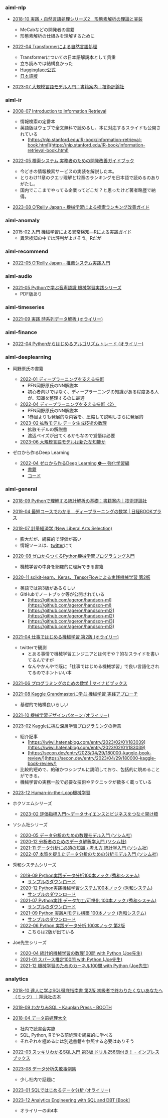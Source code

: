
### aiml-nlp

- [2018-10 実践・自然言語処理シリーズ2　形態素解析の理論と実装](https://www.amazon.co.jp/dp/B07J1NBNYW)
  - MeCabなどの開発者の書籍
  - 形態素解析の仕組みを理解するために

- [2022-04 Transformerによる自然言語処理](https://www.amazon.co.jp/dp/4254122659/)
  - Transformerについての日本語解説本として貴重
  - 立ち読みでは結構良かった
  - [Huggingface公式](https://huggingface.co/course/chapter1/1)
  - [日本語版](https://zenn.dev/ttya16/articles/ce89dcab833d32cadb39)

- [2023-07 大規模言語モデル入門：書籍案内｜技術評論社](https://gihyo.jp/book/2023/978-4-297-13633-8)

### aiml-ir

- [2008-07 Introduction to Information Retrieval](https://www.amazon.co.jp//dp/0521865719)
  - 情報検索の定番本
  - 英語版はウェブで全文無料で読めるし、本に対応するスライドも公開されている
    - [https://nlp.stanford.edu/IR-book/information-retrieval-book.html](https://nlp.stanford.edu/IR-book/information-retrieval-book.html)

- [2022-05 検索システム 実務者のための開発改善ガイドブック](https://www.amazon.co.jp/dp/4908686130)
  - 今どきの情報検索サービスの実装を解説した本。
  - とりわけ11章のクエリ理解と12章のランキングを日本語で読めるのありがたし。
  - 国内でここまでやってる企業ってどこだ？と思ったけど著者略歴で納得。

- [2023-08 O'Reilly Japan - 機械学習による検索ランキング改善ガイド](https://www.oreilly.co.jp/books/9784814400300/)

### aiml-anomaly

- [2015-02 入門 機械学習による異常検知―Rによる実践ガイド](https://www.amazon.co.jp/dp/4339024910)
  - 異常検知の中では評判がよさそう。Rだが

### aiml-recommend

- [2022-05 O'Reilly Japan - 推薦システム実践入門](https://www.oreilly.co.jp/books/9784873119663/)

### aiml-audio

- [2021-05 Pythonで学ぶ音声認識 機械学習実践シリーズ](https://book.impress.co.jp/books/1120101083)
  - PDF版あり

### aiml-timeseries

- [2021-09 実践 時系列データ解析 (オライリー)](https://www.oreilly.co.jp/books/9784873119601)

### aiml-finance

- [2022-04 Pythonからはじめるアルゴリズムトレード (オライリー)](https://www.oreilly.co.jp/books/9784873119793)

### aiml-deeplearning

- 岡野原氏の書籍
  - [2022-01 ディープラーニングを支える技術](https://hillbig.github.io/deeplearning-techbooksplus/)
    - PFN岡野原氏のNN解説本
    - 初心者向けではなく、ディープラーニングの知識がある程度ある人が、知識を整理するのに最適
  - [2022-04 ディープラーニングを支える技術〈2〉](https://www.amazon.co.jp/dp/429712811X)
    - PFN岡野原氏のNN解説本
    - 1巻目よりも発展的な内容を、圧縮して説明しさらに発展的
  - [2023-02 拡散モデル データ生成技術の数理](https://www.amazon.co.jp/dp/400006343X)
    - 拡散モデルの解説書
    - 渡辺ベイズが出てくるかもなので覚悟は必要
  - [2023-06 大規模言語モデルは新たな知能か](https://www.iwanami.co.jp/book/b625941.html)

- ゼロから作るDeep Learning
  - [2022-04 ゼロから作るDeep Learning ❹— 強化学習編](https://www.amazon.co.jp/dp/4873119758)
    - [書籍](https://www.amazon.co.jp/dp/4873119758)
    - [コード](https://github.com/oreilly-japan/deep-learning-from-scratch-4)

### aiml-general

- [2018-09 Pythonで理解する統計解析の基礎：書籍案内｜技術評論社](https://gihyo.jp/book/2018/978-4-297-10049-0)

- [2019-04 最短コースでわかる　ディープラーニングの数学 | 日経BOOKプラス](https://bookplus.nikkei.com/atcl/catalog/19/273470/)

- [2019-07 計量経済学 (New Liberal Arts Selection)](https://www.amazon.co.jp/dp/4641053855)
  - 膨大だが、網羅的で評価が高い
  - 情報ソースは、[twitter](https://twitter.com/s1ok69oo/status/1537288232337022977)にて

- [2020-08 ゼロからつくるPython機械学習プログラミング入門](https://www.kspub.co.jp/book/detail/5206126.html)
  - 機械学習の中身を網羅的に理解できる書籍

- [2020-11 scikit-learn、Keras、TensorFlowによる実践機械学習 第2版](https://www.amazon.co.jp/dp/4873119286)
  - 英語では第3版があるらしい
  - GitHubでノートブック等が公開されている
    - [https://github.com/ageron/handson-ml](https://github.com/ageron/handson-ml)
    - [https://github.com/ageron/handson-ml2](https://github.com/ageron/handson-ml2)
    - [https://github.com/ageron/handson-ml3](https://github.com/ageron/handson-ml3)

- [2021-04 仕事ではじめる機械学習 第2版 (オライリー)](https://www.amazon.co.jp/dp/4873119472)
  - twitterで観測
    - とある事情で機械学習エンジニアとは何ぞや？的なスライドを書いてるんですが
    - なんやかんやで既に「仕事ではじめる機械学習」で良い言語化されてるのでホントいい本

- [2021-06 プログラミングのための数学 | マイナビブックス](https://book.mynavi.jp/ec/products/detail/id=122270)

- [2021-08 Kaggle Grandmasterに学ぶ 機械学習 実践アプローチ](https://www.amazon.co.jp/dp/4839974985)
  - 基礎的で結構良いらしい

- [2021-10 機械学習デザインパターン (オライリー)](https://www.oreilly.co.jp/books/9784873119564/)

- [2023-02 Kaggleに挑む深層学習プログラミングの極意](https://www.amazon.co.jp/dp/4065305136)
  - 紹介記事
    - [https://iwiwi.hatenablog.com/entry/2023/02/01/183039](https://iwiwi.hatenablog.com/entry/2023/02/01/183039)
    - [https://secon.dev/entry/2023/04/29/180000-kaggle-book-review/](https://secon.dev/entry/2023/04/29/180000-kaggle-book-review/)
  - 比較的短めで、的確かつシンプルに説明しており、包括的に眺めることができる。
  - 機械学習の実務一般で必要な技術やテクニックが数多く載っている

- [2023-12 Human-in-the-Loop機械学習](https://www.kyoritsu-pub.co.jp/book/b10039888.html)

- ホクソエムシリーズ
  - [2023-02 評価指標入門〜データサイエンスとビジネスをつなぐ架け橋](https://www.amazon.co.jp/dp/4297133148)

- ソシム社シリーズ
  - [2020-05 データ分析のための数理モデル入門 (ソシム社)](https://www.amazon.co.jp/dp/4802612494)
  - [2020-12 分析者のためのデータ解釈学入門 (ソシム社)](https://www.amazon.co.jp/dp/4802612907)
  - [2021-11 データ分析に必須の知識・考え方 統計学入門 (ソシム社)](https://www.amazon.co.jp/dp/4802613199)
  - [2022-07 本質を捉えたデータ分析のための分析モデル入門 (ソシム社)](https://www.amazon.co.jp/dp/4802613776)

- 秀和システムシリーズ
  - [2019-09 Python実践データ分析100本ノック (秀和システム)](https://www.amazon.co.jp/dp/4798058750)
    - [サンプルのダウンロード](https://www.shuwasystem.co.jp/support/7980html/5875.html)
  - [2020-12 Python実践機械学習システム100本ノック (秀和システム)](https://www.amazon.co.jp/dp/479806341X)
    - [サンプルのダウンロード](https://www.shuwasystem.co.jp/support/7980html/6341.html)
  - [2021-07 Python実践 データ加工/可視化 100本ノック (秀和システム)](https://www.amazon.co.jp/dp/4798064394)
    - [サンプルのダウンロード](https://www.shuwasystem.co.jp/support/7980html/6439.html)
  - [2021-09 Python 実践AIモデル構築 100本ノック (秀和システム)](https://www.amazon.co.jp/dp/4798064408)
    - [サンプルのダウンロード](https://www.shuwasystem.co.jp/support/7980html/6440.html)
  - [2022-06 Python 実践データ分析 100本ノック 第2版 ](https://www.amazon.co.jp/dp/B0B3LQHK1L)
    - こちらは2版が出ている

- Joe先生シリーズ
  - [2020-04 統計的機械学習の数理100問 with Python (Joe先生)](https://www.kyoritsu-pub.co.jp/book/b10003244.html)
  - [2021-01 スパース推定100問 with Python (Joe先生)](https://www.kyoritsu-pub.co.jp/book/b10003298.html)
  - [2021-12 機械学習のためのカーネル100問 with Python (Joe先生)](https://www.kyoritsu-pub.co.jp/book/b10003381.html)

### analytics

- [2018-10 達人に学ぶSQL徹底指南書 第2版 初級者で終わりたくないあなたへ（ミック）｜翔泳社の本](https://www.shoeisha.co.jp/book/detail/9784798157825)

- [2019-09 わかりみSQL - Kauplan Press - BOOTH](https://booth.pm/ja/items/1576397)

- [2018-04 データ前処理大全](https://www.amazon.co.jp/dp/4774196479)
  - 社内で読書会実施
  - SQL, Python, Rでやる前処理を網羅的に学べる
  - それぞれを極めるには別途書籍を参照する必要はありそう

- [2022-03 スッキリわかるSQL入門 第3版 ドリル256問付き！ - インプレスブックス](https://book.impress.co.jp/books/1121101090)

- [2023-08 データ分析失敗事例集](https://www.kyoritsu-pub.co.jp/book/b10032587.html)
  - 少し社内で話題に

- [2023-01 SQLではじめるデータ分析 (オライリー)](https://www.amazon.co.jp/dp/4814400209)

- [2023-12 Analytics Engineering with SQL and DBT [Book]](https://www.oreilly.com/library/view/analytics-engineering-with/9781098142377/)
  - オライリーのdbt本
